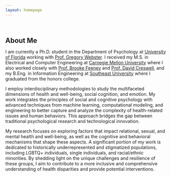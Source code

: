 ```yaml
---
layout: homepage
---
```

<h1 id="about-me"></h1>
<h2 style="margin: 60px 0px 10px;">About Me</h2>

I am currently a Ph.D. student in the Department of Psychology at [University of Florida](https://psych.ufl.edu/social-psychology/people/) working with [Prof. Gregory Webster](https://www.gdwebster.com/). I received my M.S. in Electrical and Computer Engineering at [Carnegie Mellon University](https://www.ece.cmu.edu/) where I also worked closely with [Prof. Brooke Feeney](https://www.cmu.edu/dietrich/psychology/relationships-lab/brooke-feeney-associate-professor.html) and [Prof. David Creswell](https://www.healthandhumanperformancelab.com/people), and my B.Eng. in Information Engineering at [Southeast University](https://wjx.seu.edu.cn/wjxen/) where I graduated from the honors college.

I employ interdisciplinary methodologies to study the multifaceted dimensions of health and well-being, social cognition, and emotion. My work integrates the principles of social and cognitive psychology with advanced techniques from machine learning, computational modeling, and engineering to better capture and analyze the complexity of health-related issues and human behaviors. This approach bridges the gap between traditional psychological research and technological innovation.

My research focuses on exploring factors that impact relational, sexual, and mental health and well-being, as well as the cognitive and behavioral mechanisms that shape these aspects. A significant portion of my work is dedicated to historically underrepresented and stigmatized populations, including LGBTQ+ individuals, single individuals, and racial/ethnic minorities. By shedding light on the unique challenges and resilience of these groups, I aim to contribute to a more inclusive and comprehensive understanding of health disparities and provide potential interventions.

<!--
<h1 id="about-me"></h1>

<h2 style="margin: 60px 0px 10px;">Short Bio</h2>

I am currently a postdoctoral fellow in the Department of Computer Science at [Johns Hopkins University](https://cs.jhu.edu). I am fortunate to work with [Prof. Alan L. Yuille](https://www.cs.jhu.edu/~ayuille/). I received my Ph.D. in Computer Science at [Max Planck Institute for Informatics](https://www.mpi-inf.mpg.de/), where I was fortunate to be advised by [Prof. Bernt Schiele](https://people.mpi-inf.mpg.de/~schiele/) and [Prof. Qianru Sun](https://qianrusun.com/). As part of the [European Laboratory for Learning and Intelligent Systems (ELLIS) Ph.D. Program](https://ellis.eu/phd-postdoc), I was also co-supervised by [Prof. Christian Rupprecht](https://www.cs.ox.ac.uk/people/christian.rupprecht/) and [Prof. Andrea Vedaldi](https://www.robots.ox.ac.uk/~vedaldi/) in the [Visual Geometry Group (VGG)](https://www.robots.ox.ac.uk/~vgg/) at the [University of Oxford](https://www.ox.ac.uk/). From 2018 to 2019, I was a research intern at the [National University of Singapore](https://www.comp.nus.edu.sg/), working with [Prof. Tat-Seng Chua](https://www.chuatatseng.com/) and [Prof. Qianru Sun](https://qianrusun.com/). Prior to this, I obtained my bachelor’s degree from [Tianjin University](http://www.tju.edu.cn/english/index.htm). 

My research lies at the intersection of **computer vision** and **machine learning** -- with a special focus on building intelligent visual systems that are continual and data-efficient. My research interests include **continual learning**, **few-shot learning**, **semi-supervised learning**, **generative models**, **3D geometry models**, and **medical imaging**.

<strong style="color:#e74d3c; font-weight:600"><strong style="color:#e74d3c; font-weight:600">I am currently on the 2023-2024 academic job market, looking for faculty positions in CS, CSE, ECE, IEOR, etc., related to Artificial Intelligence, Computer Vision, and Machine Learning. Please feel free to contact me if you are interested. I am also happy to give talks on my research in related seminars.</strong></strong>
-->

<!-- {% include_relative _includes/publications.md %} -->

<!-- {% include_relative _includes/contact.md %} -->
